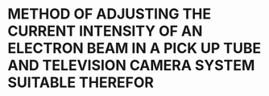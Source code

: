# METHOD OF ADJUSTING THE CURRENT INTENSITY OF AN ELECTRON BEAM IN A PICK UP TUBE AND TELEVISION CAMERA SYSTEM SUITABLE THEREFOR